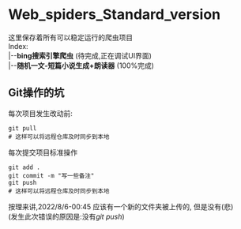 # Web_spiders_Standard_version
这里保存着所有可以稳定运行的爬虫项目   
Index:   
|--**bing搜索引擎爬虫** (待完成,正在调试UI界面)  
|--**随机一文-短篇小说生成+朗读器** (100%完成)

## Git操作的坑
每次项目发生改动前:
```Git
git pull
# 这样可以将远程仓库及时同步到本地
```
每次提交项目标准操作  
```Git
git add .
git commit -m "写一些备注"
git push 
# 这样可以将远程仓库及时同步到本地
```
按理来讲,2022/8/6-00:45
应该有一个新的文件夹被上传的, 但是没有(悲)  
(发生此次错误的原因是:没有*git push*)